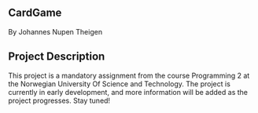 ## CardGame

By Johannes Nupen Theigen

## Project Description

This project is a mandatory assignment from the course Programming 2 at the Norwegian University Of Science and Technology. The project
is currently in early development, and more information will be added as the project progresses. Stay tuned!